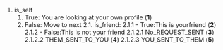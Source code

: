 1. is_self
	1. True: You are looking at your own profile (**1**)
	2. False: Move to next
		2.1.  is_friend:
			2.1.1 - True:This is yourfriend (**2**)
			2.1.2 - False:This is not your friend
				2.1.2.1 No_REQUEST_SENT (**3**)
				2.1.2.2 THEM_SENT_TO_YOU (**4**)
				2.1.2.3 YOU_SENT_TO_THEM (**5**)
